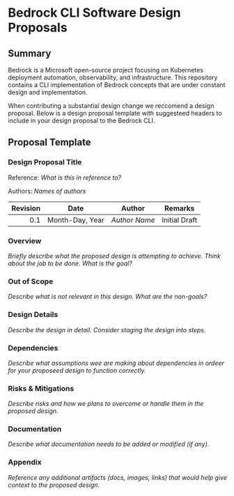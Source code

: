 # Bedrock CLI Software Design Proposals

## Summary

Bedrock is a Microsoft open-source project focusing on Kubernetes deployment
automation, observability, and infrastructure. This repository contains a CLI
implementation of Bedrock concepts that are under constant design and
implementation.

When contributing a substantial design change we reccomend a design proposal.
Below is a design proposal template with suggesteed headers to include in your
design proposal to the Bedrock CLI.

## Proposal Template

### Design Proposal Title

Reference: _What is this in reference to?_

Authors: _Names of authors_

| Revision | Date            | Author        | Remarks       |
| -------: | --------------- | ------------- | ------------- |
|      0.1 | Month-Day, Year | _Author Name_ | Initial Draft |

### Overview

_Briefly describe what the proposed design is attempting to achieve. Think about
the job to be done. What is the goal?_

### Out of Scope

_Describe what is not relevant in this design. What are the non-goals?_

### Design Details

_Describe the design in detail. Consider staging the design into steps._

### Dependencies

_Describe what assumptions wee are making about dependencies in ordeer for your
proposeed design to function correctly._

### Risks & Mitigations

_Describe risks and how we plans to overcome or handle them in the proposed
design._

### Documentation

_Describe what documentation needs to be added or modified (if any)._

### Appendix

_Reference any additional artifacts (docs, images, links) that would help give
context to the proposed design._
